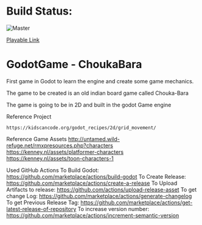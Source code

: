 # Build Status:
![Master](https://github.com/mohithsrao/GodotGameChoukaBara/workflows/CI/badge.svg)

[Playable Link](https://mohithsrao.github.io/GodotGameChoukaBara/)

# GodotGame - ChoukaBara
First game in Godot to learn the engine and create some game mechanics.

The game to be created is an old indian board game called Chouka-Bara 

The game is going to be in 2D and built in the godot Game engine

Reference Project 

	https://kidscancode.org/godot_recipes/2d/grid_movement/
	
Reference Game Assets
	http://untamed.wild-refuge.net/rmxpresources.php?characters
	https://kenney.nl/assets/platformer-characters
	https://kenney.nl/assets/toon-characters-1

Used GitHub Actions
	To Build Godot: https://github.com/marketplace/actions/build-godot
	To Create Release: https://github.com/marketplace/actions/create-a-release
	To Upload Artifacts to release: https://github.com/actions/upload-release-asset
	To get change Log: https://github.com/marketplace/actions/generate-changelog 
	To get Previous Release Tag: https://github.com/marketplace/actions/get-latest-release-of-repository
	To increase version number: https://github.com/marketplace/actions/increment-semantic-version